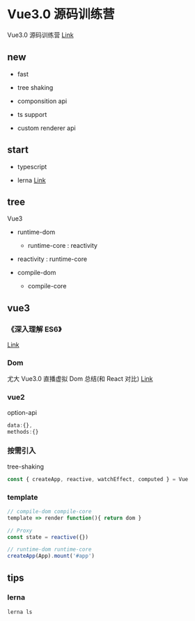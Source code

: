 # Vue3.0 源码训练营

Vue3.0 源码训练营 [Link](https://appaadih2af2521.pc.xiaoe-tech.com/detail/p_5ec4f49f79584_KPb5vcDL/6)

## new

- fast

- tree shaking

- componsition api

- ts support

- custom renderer api

## start

- typescript

- lerna [Link](https://github.com/lerna/lerna)

## tree

Vue3

- runtime-dom

  - runtime-core : reactivity

- reactivity : runtime-core

- compile-dom

  - compile-core

## vue3

### 《深入理解 ES6》

[Link](https://book.douban.com/subject/27072230/)

### Dom

尤大 Vue3.0 直播虚拟 Dom 总结(和 React 对比) [Link](https://juejin.im/post/5e9faa8fe51d4546fe263eda)

### vue2

option-api

```js
data:{},
methods:{}
```

### 按需引入

tree-shaking

```js
const { createApp, reactive, watchEffect, computed } = Vue
```

### template

```js
// compile-dom compile-core
template => render function(){ return dom }

// Proxy
const state = reactive({})

// runtime-dom runtime-core
createApp(App).mount('#app')
```

## tips

### lerna

`lerna ls`
